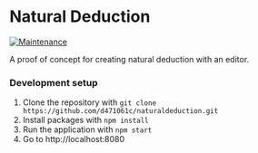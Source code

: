 # Natural Deduction
[![Maintenance](https://img.shields.io/badge/Maintained%3F-no-red.svg)]()

A proof of concept for creating natural deduction with an editor.

### Development setup
1. Clone the repository with `git clone https://github.com/d471061c/naturaldeduction.git`
2. Install packages with `npm install`
3. Run the application with `npm start`
4. Go to http://localhost:8080
